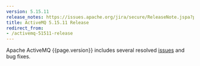```yaml
---
version: 5.15.11
release_notes: https://issues.apache.org/jira/secure/ReleaseNote.jspa?projectId=12311210&version=12345958
title: ActiveMQ 5.15.11 Release 
redirect_from:
- /activemq-51511-release
---
```

Apache ActiveMQ {{page.version}} includes several resolved [issues]({{page.release-notes}}) and bug fixes.